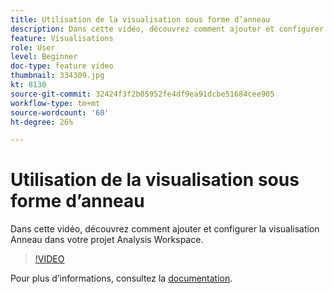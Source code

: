 ```yaml
---
title: Utilisation de la visualisation sous forme d’anneau
description: Dans cette vidéo, découvrez comment ajouter et configurer la visualisation Anneau dans votre projet Analysis Workspace.
feature: Visualisations
role: User
level: Beginner
doc-type: feature video
thumbnail: 334309.jpg
kt: 8130
source-git-commit: 32424f3f2b05952fe4df9ea91dcbe51684cee905
workflow-type: tm+mt
source-wordcount: '60'
ht-degree: 26%

---
```



# Utilisation de la visualisation sous forme d’anneau

Dans cette vidéo, découvrez comment ajouter et configurer la visualisation Anneau dans votre projet Analysis Workspace.

>[!VIDEO](https://video.tv.adobe.com/v/334309/?quality=12&learn=on)

Pour plus dʼinformations, consultez la [documentation](https://experienceleague.adobe.com/docs/analytics/analyze/analysis-workspace/visualizations/donut.html?lang=en).
